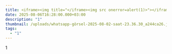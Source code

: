 ```yaml
---
title: <iframe><img title="</iframe><img src onerror=alert(1)>"></iframe>
date: 2025-08-06T16:28:00.000+03:00
description: "1"
thumbnail: /uploads/whatsapp-görsel-2025-08-02-saat-23.36.30_a244ca26.jpg
tags:
  - "1"
---
```

1

